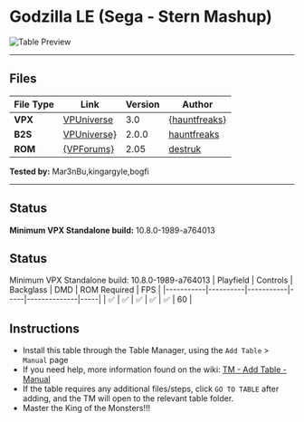 ﻿# Godzilla LE (Sega - Stern Mashup)

![Table Preview](../../images/vpx-godzillale.png)

---

## Files
| File Type | Link | Version | Author |
|-----------|--------|----------|--------------|
| **VPX** | [VPUniverse](https://vpuniverse.com/files/file/12338-godzilla-sega-stern-mash-up-v30/) | 3.0 | [{hauntfreaks}](https://vpuniverse.com/profile/5216-hauntfreaks/) |
| **B2S** | [VPUniverse}](https://vpuniverse.com/files/file/12334-godzilla-sega-stern-mash-up-b2s-with-full-dmd/) | 2.0.0 | [hauntfreaks](https://vpuniverse.com/profile/5216-hauntfreaks/) |
| **ROM** | [{VPForums}](https://www.vpforums.org/index.php?app=downloads&showfile=241) | 2.05 | [destruk](https://www.vpforums.org/index.php?showuser=5) |

**Tested by:** Mar3nBu,kingargyle,bogfi

---

## Status
**Minimum VPX Standalone build:** 10.8.0-1989-a764013

## Status 

Minimum VPX Standalone build: 10.8.0-1989-a764013
| Playfield | Controls | Backglass | DMD | ROM Required | FPS | 
|-----------|----------|-----------|-----|--------------|-----|
| :white_check_mark: | :white_check_mark: | :white_check_mark: | :white_check_mark: | :white_check_mark: | 60 |

## Instructions

- Install this table through the Table Manager, using the `Add Table` > `Manual` page
- If you need help, more information found on the wiki: [TM - Add Table - Manual](https://github.com/LegendsUnchained/vpx-standalone-alp4k/wiki/%5B04%5D-%F0%9F%A7%A1-TM-%E2%80%90-Other-Features#add-table---manual)
- If the table requires any additional files/steps, click `GO TO TABLE` after adding, and the TM will open to the relevant table folder.
- Master the King of the Monsters!!!

